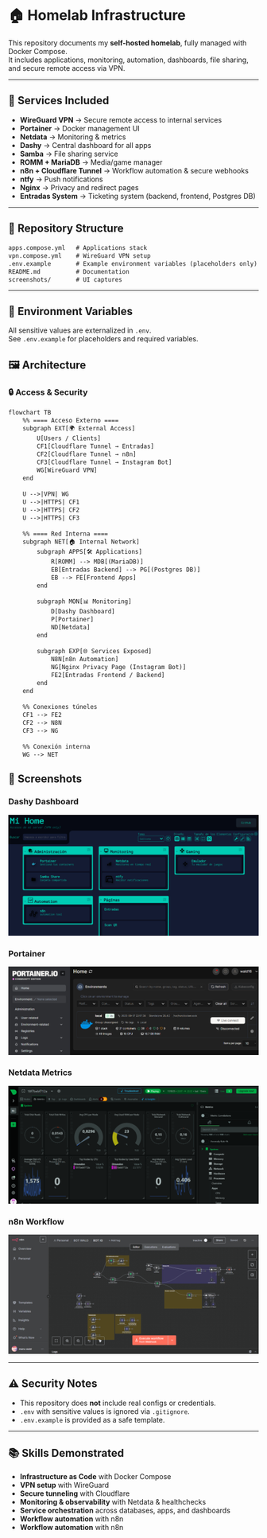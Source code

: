 # 🏠 Homelab Infrastructure

This repository documents my **self-hosted homelab**, fully managed with Docker Compose.  
It includes applications, monitoring, automation, dashboards, file sharing, and secure remote access via VPN.

---

## 🚀 Services Included

- **WireGuard VPN** → Secure remote access to internal services  
- **Portainer** → Docker management UI  
- **Netdata** → Monitoring & metrics  
- **Dashy** → Central dashboard for all apps  
- **Samba** → File sharing service  
- **ROMM + MariaDB** → Media/game manager  
- **n8n + Cloudflare Tunnel** → Workflow automation & secure webhooks  
- **ntfy** → Push notifications  
- **Nginx** → Privacy and redirect pages  
- **Entradas System** → Ticketing system (backend, frontend, Postgres DB)  

---

## 📂 Repository Structure

```
apps.compose.yml   # Applications stack
vpn.compose.yml    # WireGuard VPN setup
.env.example       # Example environment variables (placeholders only)
README.md          # Documentation
screenshots/       # UI captures
```

---

## 🔑 Environment Variables

All sensitive values are externalized in `.env`.  
See `.env.example` for placeholders and required variables.


## 🖼️ Architecture

### 🔒 Access & Security
```mermaid
flowchart TB
    %% ==== Acceso Externo ====
    subgraph EXT[🌍 External Access]
        U[Users / Clients]
        CF1[Cloudflare Tunnel → Entradas]
        CF2[Cloudflare Tunnel → n8n]
        CF3[Cloudflare Tunnel → Instagram Bot]
        WG[WireGuard VPN]
    end

    U -->|VPN| WG
    U -->|HTTPS| CF1
    U -->|HTTPS| CF2
    U -->|HTTPS| CF3

    %% ==== Red Interna ====
    subgraph NET[🏠 Internal Network]
        subgraph APPS[🛠️ Applications]
            R[ROMM] --> MDB[(MariaDB)]
            EB[Entradas Backend] --> PG[(Postgres DB)]
            EB --> FE[Frontend Apps]
        end

        subgraph MON[📊 Monitoring]
            D[Dashy Dashboard]
            P[Portainer]
            ND[Netdata]
        end

        subgraph EXP[🌐 Services Exposed]
            N8N[n8n Automation]
            NG[Nginx Privacy Page (Instagram Bot)]
            FE2[Entradas Frontend / Backend]
        end
    end

    %% Conexiones túneles
    CF1 --> FE2
    CF2 --> N8N
    CF3 --> NG

    %% Conexión interna
    WG --> NET

```


## 📸 Screenshots

### Dashy Dashboard
![Dashy](screenshots/dashy.png)

### Portainer
![Portainer](screenshots/portainer.png)

### Netdata Metrics
![Netdata](screenshots/netdata.png)

### n8n Workflow
![n8n](screenshots/n8n.png)

---

## ⚠️ Security Notes

- This repository does **not** include real configs or credentials.  
- `.env` with sensitive values is ignored via `.gitignore`.  
- `.env.example` is provided as a safe template.  

---

## 📚 Skills Demonstrated

- **Infrastructure as Code** with Docker Compose  
- **VPN setup** with WireGuard  
- **Secure tunneling** with Cloudflare  
- **Monitoring & observability** with Netdata & healthchecks  
- **Service orchestration** across databases, apps, and dashboards  
- **Workflow automation** with n8n
- **Workflow automation** with n8n  
